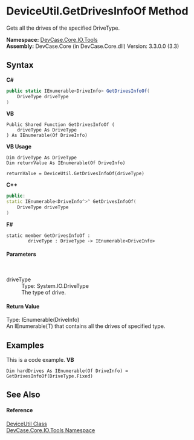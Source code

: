 # DeviceUtil.GetDrivesInfoOf Method 
 

Gets all the drives of the specified DriveType.

**Namespace:**&nbsp;<a href="N_DevCase_Core_IO_Tools">DevCase.Core.IO.Tools</a><br />**Assembly:**&nbsp;DevCase.Core (in DevCase.Core.dll) Version: 3.3.0.0 (3.3)

## Syntax

**C#**<br />
``` C#
public static IEnumerable<DriveInfo> GetDrivesInfoOf(
	DriveType driveType
)
```

**VB**<br />
``` VB
Public Shared Function GetDrivesInfoOf ( 
	driveType As DriveType
) As IEnumerable(Of DriveInfo)
```

**VB Usage**<br />
``` VB Usage
Dim driveType As DriveType
Dim returnValue As IEnumerable(Of DriveInfo)

returnValue = DeviceUtil.GetDrivesInfoOf(driveType)
```

**C++**<br />
``` C++
public:
static IEnumerable<DriveInfo^>^ GetDrivesInfoOf(
	DriveType driveType
)
```

**F#**<br />
``` F#
static member GetDrivesInfoOf : 
        driveType : DriveType -> IEnumerable<DriveInfo> 

```


#### Parameters
&nbsp;<dl><dt>driveType</dt><dd>Type: System.IO.DriveType<br />The type of drive.</dd></dl>

#### Return Value
Type: IEnumerable(DriveInfo)<br />An IEnumerable(T) that contains all the drives of specified type.

## Examples
This is a code example. 
**VB**<br />
``` VB
Dim hardDrives As IEnumerable(Of DriveInfo) = GetDrivesInfoOf(DriveType.Fixed)
```


## See Also


#### Reference
<a href="T_DevCase_Core_IO_Tools_DeviceUtil">DeviceUtil Class</a><br /><a href="N_DevCase_Core_IO_Tools">DevCase.Core.IO.Tools Namespace</a><br />